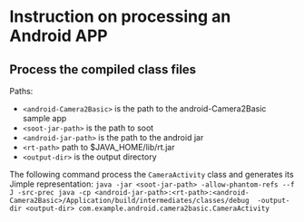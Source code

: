 # Instruction on processing an Android APP

## Process the compiled class files

Paths:
- `<android-Camera2Basic>` is the path to the android-Camera2Basic sample app
- `<soot-jar-path>` is the path to soot
- `<android-jar-path>` is the path to the android jar
- `<rt-path>` path to $JAVA_HOME/lib/rt.jar
- `<output-dir>` is the output directory

The following command process the `CameraActivity` class and generates its Jimple representation:
```java -jar <soot-jar-path> -allow-phantom-refs --f J -src-prec java -cp <android-jar-path>:<rt-path>:<android-Camera2Basic>/Application/build/intermediates/classes/debug  -output-dir <output-dir> com.example.android.camera2basic.CameraActivity```

